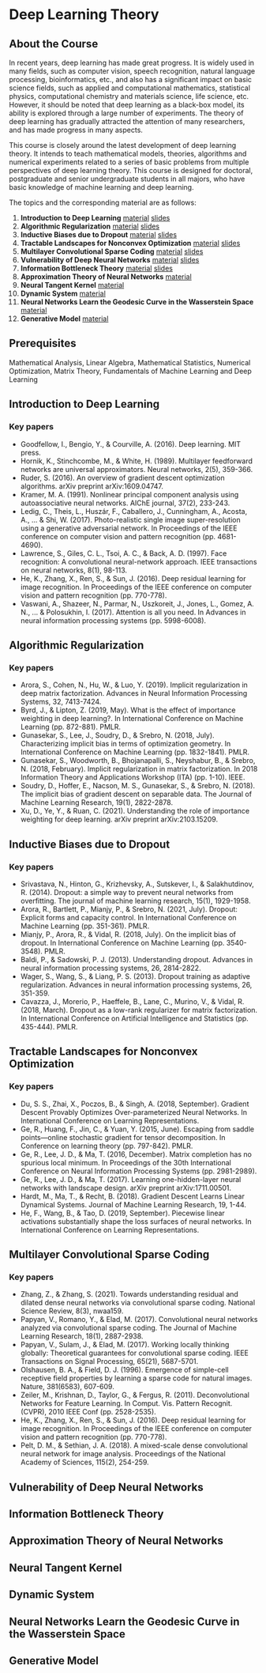 # Deep Learning Theory

## About the Course
In recent years, deep learning has made great progress. It is widely used in many fields, such as computer vision, speech recognition, natural language processing, bioinformatics, etc., and also has a significant impact on basic science fields, such as applied and computational mathematics, statistical physics, computational chemistry and materials science, life science, etc. However, it should be noted that deep learning as a black-box model, its ability is explored through a large number of experiments. The theory of deep learning has gradually attracted the attention of many researchers, and has made progress in many aspects.

This course is closely around the latest development of deep learning theory. It intends to teach mathematical models, theories, algorithms and numerical experiments related to a series of basic problems from multiple perspectives of deep learning theory. This course is designed for doctoral, postgraduate and senior undergraduate students in all majors, who have basic knowledge of machine learning and deep learning.


The topics and the corresponding material are as follows:
  1. **Introduction to Deep Learning**  [material](#Introduction-to-deep-learning) [slides](./course_files/Lecture1.OverviewofDeepLearning.pdf)
  2. **Algorithmic Regularization** [material](#Algorithmic-Regularization) [slides](./course_files/Lecture2.AlgortihmicRegularization.pdf)
  3. **Inductive Biases due to Dropout** [material](#Inductive-Biases-due-to-Dropout) [slides](./course_files/Lecture3.InductiveBiasesduetoDropout.pdf)
  4. **Tractable Landscapes for Nonconvex Optimization** [material](#Tractable-Landscapes-for-Nonconvex-Optimization) [slides](./course_files/Lecture4.TractableLandscapes.pdf)
  5. **Multilayer Convolutional Sparse Coding** [material](#Multilayer-Convolutional-Sparse-Coding) [slides](./course_files/Lecture5.ML-CSC.pdf)
  6. **Vulnerability of Deep Neural Networks** [material](#Vulnerability-of-Deep-Neural-Networks) [slides](./course_files/Lecture6.VulnerabilityofDeepNeuralNetworks.pdf)
  7.  **Information Bottleneck Theory** [material](#Information-Bottleneck-Theory) [slides](./course_files/Lecture7.InformationBottleneckTheoryofDNNs.pdf)
  8. **Approximation Theory of Neural Networks** [material](#Approximation-Theory-of-Neural-Networks)
  9. **Neural Tangent Kernel** [material](#Neural-Tangent-Kernel)
  10. **Dynamic System** [material](#Dynamic-System) 
  11. **Neural Networks Learn the Geodesic Curve in the Wasserstein Space** [material](#Neural-Networks-Learn-the-Geodesic-Curve-in-the-Wasserstein-Space)
  12. **Generative Model** [material](#Generative-Model)

##  Prerequisites

Mathematical Analysis, Linear Algebra, Mathematical Statistics, Numerical Optimization, Matrix Theory, Fundamentals of Machine Learning and Deep Learning

## Introduction to Deep Learning

### Key papers
+ Goodfellow, I., Bengio, Y., & Courville, A. (2016). Deep learning. MIT press.
+ Hornik, K., Stinchcombe, M., & White, H. (1989). Multilayer feedforward networks are universal approximators. Neural networks, 2(5), 359-366.
+ Ruder, S. (2016). An overview of gradient descent optimization algorithms. arXiv preprint arXiv:1609.04747.
+ Kramer, M. A. (1991). Nonlinear principal component analysis using autoassociative neural networks. AIChE journal, 37(2), 233-243.
+ Ledig, C., Theis, L., Huszár, F., Caballero, J., Cunningham, A., Acosta, A., ... & Shi, W. (2017). Photo-realistic single image super-resolution using a generative adversarial network. In Proceedings of the IEEE conference on computer vision and pattern recognition (pp. 4681-4690).
+ Lawrence, S., Giles, C. L., Tsoi, A. C., & Back, A. D. (1997). Face recognition: A convolutional neural-network approach. IEEE transactions on neural networks, 8(1), 98-113.
+ He, K., Zhang, X., Ren, S., & Sun, J. (2016). Deep residual learning for image recognition. In Proceedings of the IEEE conference on computer vision and pattern recognition (pp. 770-778).
+ Vaswani, A., Shazeer, N., Parmar, N., Uszkoreit, J., Jones, L., Gomez, A. N., ... & Polosukhin, I. (2017). Attention is all you need. In Advances in neural information processing systems (pp. 5998-6008).


## Algorithmic Regularization

### Key papers
+ Arora, S., Cohen, N., Hu, W., & Luo, Y. (2019). Implicit regularization in deep matrix factorization. Advances in Neural Information Processing Systems, 32, 7413-7424.
+ Byrd, J., & Lipton, Z. (2019, May). What is the effect of importance weighting in deep learning?. In International Conference on Machine Learning (pp. 872-881). PMLR.
+ Gunasekar, S., Lee, J., Soudry, D., & Srebro, N. (2018, July). Characterizing implicit bias in terms of optimization geometry. In International Conference on Machine Learning (pp. 1832-1841). PMLR.
+ Gunasekar, S., Woodworth, B., Bhojanapalli, S., Neyshabur, B., & Srebro, N. (2018, February). Implicit regularization in matrix factorization. In 2018 Information Theory and Applications Workshop (ITA) (pp. 1-10). IEEE.
+ Soudry, D., Hoffer, E., Nacson, M. S., Gunasekar, S., & Srebro, N. (2018). The implicit bias of gradient descent on separable data. The Journal of Machine Learning Research, 19(1), 2822-2878.
+ Xu, D., Ye, Y., & Ruan, C. (2021). Understanding the role of importance weighting for deep learning. arXiv preprint arXiv:2103.15209.


## Inductive Biases due to Dropout

### Key papers
+ Srivastava, N., Hinton, G., Krizhevsky, A., Sutskever, I., & Salakhutdinov, R. (2014). Dropout: a simple way to prevent neural networks from overfitting. The journal of machine learning research, 15(1), 1929-1958.
+ Arora, R., Bartlett, P., Mianjy, P., & Srebro, N. (2021, July). Dropout: Explicit forms and capacity control. In International Conference on Machine Learning (pp. 351-361). PMLR.
+ Mianjy, P., Arora, R., & Vidal, R. (2018, July). On the implicit bias of dropout. In International Conference on Machine Learning (pp. 3540-3548). PMLR.
+ Baldi, P., & Sadowski, P. J. (2013). Understanding dropout. Advances in neural information processing systems, 26, 2814-2822.
+ Wager, S., Wang, S., & Liang, P. S. (2013). Dropout training as adaptive regularization. Advances in neural information processing systems, 26, 351-359.
+ Cavazza, J., Morerio, P., Haeffele, B., Lane, C., Murino, V., & Vidal, R. (2018, March). Dropout as a low-rank regularizer for matrix factorization. In International Conference on Artificial Intelligence and Statistics (pp. 435-444). PMLR.

## Tractable Landscapes for Nonconvex Optimization 

### Key papers
+ Du, S. S., Zhai, X., Poczos, B., & Singh, A. (2018, September). Gradient Descent Provably Optimizes Over-parameterized Neural Networks. In International Conference on Learning Representations.
+ Ge, R., Huang, F., Jin, C., & Yuan, Y. (2015, June). Escaping from saddle points—online stochastic gradient for tensor decomposition. In Conference on learning theory (pp. 797-842). PMLR.
+ Ge, R., Lee, J. D., & Ma, T. (2016, December). Matrix completion has no spurious local minimum. In Proceedings of the 30th International Conference on Neural Information Processing Systems (pp. 2981-2989).
+ Ge, R., Lee, J. D., & Ma, T. (2017). Learning one-hidden-layer neural networks with landscape design. arXiv preprint arXiv:1711.00501.
+ Hardt, M., Ma, T., & Recht, B. (2018). Gradient Descent Learns Linear Dynamical Systems. Journal of Machine Learning Research, 19, 1-44.
+ He, F., Wang, B., & Tao, D. (2019, September). Piecewise linear activations substantially shape the loss surfaces of neural networks. In International Conference on Learning Representations.

## Multilayer Convolutional Sparse Coding

### Key papers
+ Zhang, Z., & Zhang, S. (2021). Towards understanding residual and dilated dense neural networks via convolutional sparse coding. National Science Review, 8(3), nwaa159.
+ Papyan, V., Romano, Y., & Elad, M. (2017). Convolutional neural networks analyzed via convolutional sparse coding. The Journal of Machine Learning Research, 18(1), 2887-2938.
+ Papyan, V., Sulam, J., & Elad, M. (2017). Working locally thinking globally: Theoretical guarantees for convolutional sparse coding. IEEE Transactions on Signal Processing, 65(21), 5687-5701.
+ Olshausen, B. A., & Field, D. J. (1996). Emergence of simple-cell receptive field properties by learning a sparse code for natural images. Nature, 381(6583), 607-609.
+ Zeiler, M., Krishnan, D., Taylor, G., & Fergus, R. (2011). Deconvolutional Networks for Feature Learning. In Comput. Vis. Pattern Recognit.(CVPR), 2010 IEEE Conf (pp. 2528-2535).
+ He, K., Zhang, X., Ren, S., & Sun, J. (2016). Deep residual learning for image recognition. In Proceedings of the IEEE conference on computer vision and pattern recognition (pp. 770-778).
+ Pelt, D. M., & Sethian, J. A. (2018). A mixed-scale dense convolutional neural network for image analysis. Proceedings of the National Academy of Sciences, 115(2), 254-259.


## Vulnerability of Deep Neural Networks

## Information Bottleneck Theory

## Approximation Theory of Neural Networks

## Neural Tangent Kernel

## Dynamic System

## Neural Networks Learn the Geodesic Curve in the Wasserstein Space

## Generative Model




